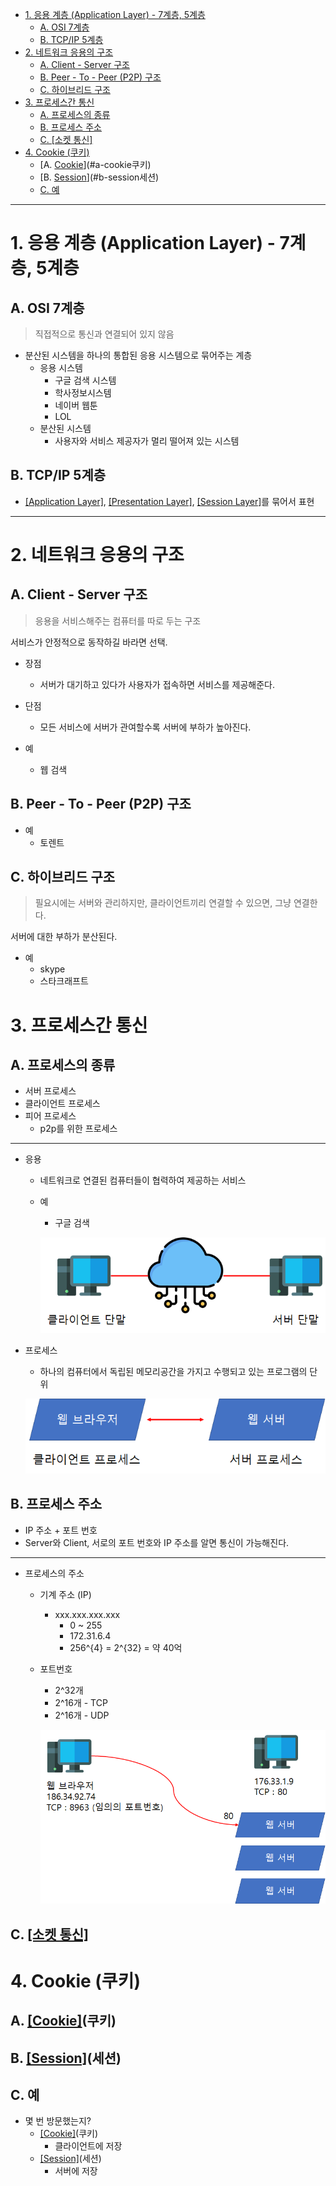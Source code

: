 - [1. 응용 계층 (Application Layer) - 7계층, 5계층](#1-응용-계층-application-layer---7계층-5계층)
  - [A. OSI 7계층](#a-osi-7계층)
  - [B. TCP/IP 5계층](#b-tcpip-5계층)
- [2. 네트워크 응용의 구조](#2-네트워크-응용의-구조)
  - [A. Client - Server 구조](#a-client---server-구조)
  - [B. Peer - To - Peer (P2P) 구조](#b-peer---to---peer-p2p-구조)
  - [C. 하이브리드 구조](#c-하이브리드-구조)
- [3. 프로세스간 통신](#3-프로세스간-통신)
  - [A. 프로세스의 종류](#a-프로세스의-종류)
  - [B. 프로세스 주소](#b-프로세스-주소)
  - [C. [소켓 통신]](#c-소켓-통신)
- [4. Cookie (쿠키)](#4-cookie-쿠키)
  - [A. [Cookie](쿠키)](#a-cookie쿠키)
  - [B. [Session](세션)](#b-session세션)
  - [C. 예](#c-예)

---

# 1. 응용 계층 (Application Layer) - 7계층, 5계층

## A. OSI 7계층

> 직접적으로 통신과 연결되어 있지 않음

- 분산된 시스템을 하나의 통합된 응용 시스템으로 묶어주는 계층
	- 응용 시스템
		- 구글 검색 시스템
		- 학사정보시스템
		- 네이버 웹툰
		- LOL
	- 분산된 시스템
		- 사용자와 서비스 제공자가 멀리 떨어져 있는 시스템

## B. TCP/IP 5계층

- [[Application Layer]](http://github.com/mildsalmon/Study/blob/Network/Network/docs/Application%20Layer.md), [[Presentation Layer]](http://github.com/mildsalmon/Study/blob/Network/Network/docs/Presentation%20Layer.md), [[Session Layer]](http://github.com/mildsalmon/Study/blob/Network/Network/docs/Session%20Layer.md)를 묶어서 표현

---

# 2. 네트워크 응용의 구조

## A. Client - Server 구조

> 응용을 서비스해주는 컴퓨터를 따로 두는 구조

서비스가 안정적으로 동작하길 바라면 선택.

- 장점
	- 서버가 대기하고 있다가 사용자가 접속하면 서비스를 제공해준다.
- 단점
	- 모든 서비스에 서버가 관여할수록 서버에 부하가 높아진다.

- 예
	- 웹 검색

## B. Peer - To - Peer (P2P) 구조

- 예
	- 토렌트

## C. 하이브리드 구조

> 필요시에는 서버와 관리하지만, 클라이언트끼리 연결할 수 있으면, 그냥 연결한다.

서버에 대한 부하가 분산된다.

- 예
	- skype
	- 스타크래프트

# 3. 프로세스간 통신

## A. 프로세스의 종류

- 서버 프로세스
- 클라이언트 프로세스
- 피어 프로세스
	- p2p를 위한 프로세스

---

- 응용
	- 네트워크로 연결된 컴퓨터들이 협력하여 제공하는 서비스
	- 예
		- 구글 검색

		![](/bin/Network_image/network_2_3.png)

- 프로세스
	- 하나의 컴퓨터에서 독립된 메모리공간을 가지고 수행되고 있는 프로그램의 단위

	![](/bin/Network_image/network_2_4.png)

## B. 프로세스 주소

- IP 주소 + 포트 번호
- Server와 Client, 서로의 포트 번호와 IP 주소를 알면 통신이 가능해진다.

---

-  프로세스의 주소
	-  기계 주소 (IP)
		-  xxx.xxx.xxx.xxx
			-  0 ~ 255
			-  172.31.6.4
			-  256^{4} = 2^{32} = 약 40억
	- 포트번호
		- 2^32개
		- 2^16개 - TCP
		- 2^16개 - UDP
		
		![](/bin/Network_image/network_2_5.png)
		
## C. [[소켓 통신]](http://github.com/mildsalmon/Study/blob/Network/Network/docs/%EC%86%8C%EC%BC%93%20%ED%86%B5%EC%8B%A0.md)

# 4. Cookie (쿠키)

## A. [[Cookie]](http://github.com/mildsalmon/Study/blob/Network/Network/docs/Cookie.md)(쿠키)

## B. [[Session]](http://github.com/mildsalmon/Study/blob/Network/Network/docs/Session.md)(세션)

## C. 예

- 몇 번 방문했는지?
	- [[Cookie]](http://github.com/mildsalmon/Study/blob/Network/Network/docs/Cookie.md)(쿠키)
		- 클라이언트에 저장
	- [[Session]](http://github.com/mildsalmon/Study/blob/Network/Network/docs/Session.md)(세션)
		- 서버에 저장
